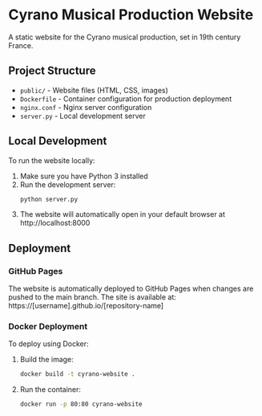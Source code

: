 # Cyrano Musical Production Website

A static website for the Cyrano musical production, set in 19th century France.

## Project Structure

- `public/` - Website files (HTML, CSS, images)
- `Dockerfile` - Container configuration for production deployment
- `nginx.conf` - Nginx server configuration
- `server.py` - Local development server

## Local Development

To run the website locally:

1. Make sure you have Python 3 installed
2. Run the development server:
   ```bash
   python server.py
   ```
3. The website will automatically open in your default browser at http://localhost:8000

## Deployment

### GitHub Pages

The website is automatically deployed to GitHub Pages when changes are pushed to the main branch. The site is available at:
https://[username].github.io/[repository-name]

### Docker Deployment

To deploy using Docker:

1. Build the image:
   ```bash
   docker build -t cyrano-website .
   ```

2. Run the container:
   ```bash
   docker run -p 80:80 cyrano-website
   ``` 
